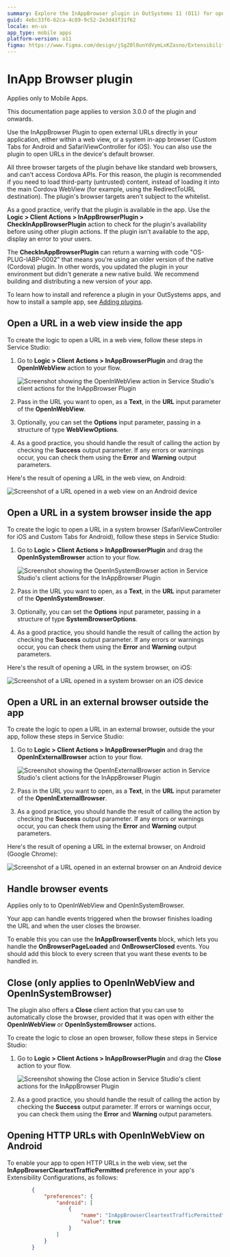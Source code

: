 ```yaml
---
summary: Explore the InAppBrowser plugin in OutSystems 11 (O11) for opening external URLs directly in your application.
guid: 4ebc33f6-62ca-4c89-9c52-2e3d43f31f62
locale: en-us
app_type: mobile apps
platform-version: o11
figma: https://www.figma.com/design/jSgZ0l0unYdVymLxKZasno/Extensibility-and-Integration?node-id=3732-79&t=Ib80O7AL6sHpUAoc-0
---
```


# InApp Browser plugin

<div class="info" markdown="1">

Applies only to Mobile Apps.

</div>

This documentation page applies to version 3.0.0 of the plugin and onwards.

Use the InAppBrowser Plugin to open external URLs directly in your application, either within a web view, or a system in-app browser (Custom Tabs for Android and SafariViewController for iOS). You can also use the plugin to open URLs in the device's default browser.

All three browser targets of the plugin behave like standard web browsers, and can't access Cordova APIs. For this reason, the plugin is recommended if you need to load third-party (untrusted) content, instead of loading it into the main Cordova WebView (for example, using the RedirectToURL destination). The plugin's browser targets aren't subject to the whitelist.

As a good practice, verify that the plugin is available in the app. Use the **Logic > Client Actions > InAppBrowserPlugin > CheckInAppBrowserPlugin** action to check for the plugin's availability before using other plugin actions. If the plugin isn't available to the app, display an error to your users.

The **CheckInAppBrowserPlugin** can return a warning with code "OS-PLUG-IABP-0002" that means you're using an older version of the native (Cordova) plugin. In other words, you updated the plugin in your environment but didn't generate a new native build. We recommend building and distributing a new version of your app.

<div class="info" markdown="1">

To learn how to install and reference a plugin in your OutSystems apps, and how to install a sample app, see [Adding plugins](../intro.md#adding-plugins).

</div>

## Open a URL in a web view inside the app

To create the logic to open a URL in a web view, follow these steps in Service Studio:

1. Go to **Logic > Client Actions > InAppBrowserPlugin** and drag the **OpenInWebView** action to your flow.

    ![Screenshot showing the OpenInWebView action in Service Studio's client actions for the InAppBrowser Plugin](images/open-in-web-view-ss.png "Service Studio Client Actions for InAppBrowser Plugin")

1. Pass in the URL you want to open, as a **Text**, in the **URL** input parameter of the **OpenInWebView**.
   
1. Optionally, you can set the **Options** input parameter, passing in a structure of type **WebViewOptions**.

1. As a good practice, you should handle the result of calling the action by checking the **Success** output parameter. If any errors or warnings occur, you can check them using the **Error** and **Warning** output parameters.

Here's the result of opening a URL in the web view, on Android:

![Screenshot of a URL opened in a web view on an Android device](images/web-view-android.png "Web View on Android")

## Open a URL in a system browser inside the app

To create the logic to open a URL in a system browser (SafariViewController for iOS and Custom Tabs for Android), follow these steps in Service Studio:

1. Go to **Logic > Client Actions > InAppBrowserPlugin** and drag the **OpenInSystemBrowser** action to your flow.

    ![Screenshot showing the OpenInSystemBrowser action in Service Studio's client actions for the InAppBrowser Plugin](images/open-in-system-browser-ss.png "Service Studio Client Actions for InAppBrowser Plugin")

1. Pass in the URL you want to open, as a **Text**, in the **URL** input parameter of the **OpenInSystemBrowser**.
   
1. Optionally, you can set the **Options** input parameter, passing in a structure of type **SystemBrowserOptions**.

1. As a good practice, you should handle the result of calling the action by checking the **Success** output parameter. If any errors or warnings occur, you can check them using the **Error** and **Warning** output parameters.

Here's the result of opening a URL in the system browser, on iOS:

![Screenshot of a URL opened in a system browser on an iOS device](images/system-browser-ios.png "System Browser on iOS")

## Open a URL in an external browser outside the app

To create the logic to open a URL in an external browser, outside the your app, follow these steps in Service Studio:

1. Go to **Logic > Client Actions > InAppBrowserPlugin** and drag the **OpenInExternalBrowser** action to your flow.

    ![Screenshot showing the OpenInExternalBrowser action in Service Studio's client actions for the InAppBrowser Plugin](images/open-in-external-browser-ss.png "Service Studio Client Actions for InAppBrowser Plugin")

1. Pass in the URL you want to open, as a **Text**, in the **URL** input parameter of the **OpenInExternalBrowser**.

1. As a good practice, you should handle the result of calling the action by checking the **Success** output parameter. If any errors or warnings occur, you can check them using the **Error** and **Warning** output parameters.

Here's the result of opening a URL in the external browser, on Android (Google Chrome):

![Screenshot of a URL opened in an external browser on an Android device](images/external-browser-android.png "External Browser on Android")

## Handle browser events

<div class="info" markdown="1">

Applies only to to OpenInWebView and OpenInSystemBrowser.

</div>

Your app can handle events triggered when the browser finishes loading the URL and when the user closes the browser.

To enable this you can use the **InAppBrowserEvents** block, which lets you handle the **OnBrowserPageLoaded** and **OnBrowserClosed** events. You should add this block to every screen that you want these events to be handled in.

## Close (only applies to OpenInWebView and OpenInSystemBrowser)

The plugin also offers a **Close** client action that you can use to automatically close the browser, provided that it was open with either the **OpenInWebView** or **OpenInSystemBrowser** actions.

To create the logic to close an open browser, follow these steps in Service Studio:

1. Go to **Logic > Client Actions > InAppBrowserPlugin** and drag the **Close** action to your flow.

    ![Screenshot showing the Close action in Service Studio's client actions for the InAppBrowser Plugin](images/close-browser-ss.png "Service Studio Client Actions for InAppBrowser Plugin")

3. As a good practice, you should handle the result of calling the action by checking the **Success** output parameter. If errors or warnings occur, you can check them using the **Error** and **Warning** output parameters.

## Opening HTTP URLs with OpenInWebView on Android

To enable your app to open HTTP URLs in the web view, set the **InAppBrowserCleartextTrafficPermitted** preference in your app's Extensibility Configurations, as follows:

```json
        {
            "preferences": {
                "android": [
                    {
                        "name": "InAppBrowserCleartextTrafficPermitted",
                        "value": true
                    }
                ]
            }
        }
```

